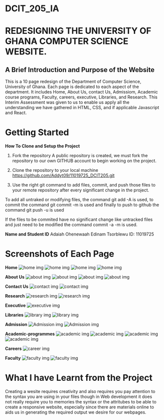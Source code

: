 # DCIT_205_IA
# REDESIGNING THE UNIVERSITY OF GHANA COMPUTER SCIENCE WEBSITE.

## A Brief Introduction and Purpose of the Website

This is a 10 page redesign of the Department of Computer Science, University of Ghana. Each page is dedicated to each aspect of the department. It includes Home, About Us, contact Us, Admissiom, Academic course programs, Faculty, careers, executive, Libraries, and Research. This Interim Assessment was given to us to enable us apply all the understanding we have gathered in HTML, CSS, and if applicable Javascript and React. 

# Getting Started
**How To Clone and Setup the Project**

  1. Fork the repository
   A public repository is created, we must fork the repository to our own GITHUB account to begin working on the project.

  2. Clone the repository to your local machine
   https://github.com/Addyt09/11019725_DCIT205.git
   
   3. Use the right git command to add files, commit, and push those files to your remote repository after every significant change in the project.
   
   To add all untraked or modifying files, the command git add -A is used, to commit the command git commit -m is used and finally to push to github the command git push -u is used

   If the files to be commited have no significant change like untracked files and just need to be modified the command commit -a -m is used.


   **Name and Student ID**
   Adaiah Ohenewaah Edinam Tsorblewu
   ID: 11019725

# Screenshots of Each Page

**Home**
![home img](snapshots/home1.png)
![home img](snapshots/home2.png)
![home img](snapshots/home3.png)
![home img](snapshots/home4.png)

**About Us**
![about img](snapshots/About1.png)
![about img](snapshots/About2.png)
![about img](snapshots/About3.png)
![about img](snapshots/About4.png)

**Contact Us**
![contact img](snapshots/Contact-Us1.png)
![contact img](snapshots/Contact-Us2.png)

**Research**
![research img](snapshots/Research1.png)
![research img](snapshots/Research2.png)

**Executive**
![executive img](snapshots/Executive.png)

**Libraries**
![library img](snapshots/Library1.png)
![library img](snapshots/Library2.png)

**Admission**
![Admission img](snapshots/Admission1.png)
![Admission img](snapshots/Admission2.png)

**Academic-programmes**
![academic img](snapshots/Academics1.png)
![academic img](snapshots/Academics2.png)
![academic img](snapshots/Academics3.png)
![academic img](snapshots/Academics4.png)

**Careers**
![career img](snapshots/career.png)

**Faculty**
![faculty img](snapshots/Faculty1.png)
![faculty img](snapshots/Faculty2.png)

# What I have Learnt from the Project
  Creating a wesite requires creativity and also requires you pay attention to the syntax you are using in your files though in Web development it does not really require you to memories the syntax or the attritubes to be able to create a responsive website, especially since there are materials online to aids us in generating the required output we desire for our webpages.
